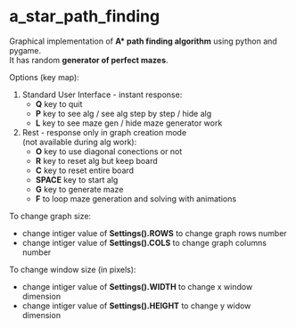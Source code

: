 # a_star_path_finding
Graphical implementation of <b>A* path finding algorithm</b> using python and pygame.<br>
It has random <b>generator of perfect mazes</b>.<br>

Options (key map):<br>
<ol>
    <li>
        Standard User Interface - instant response:
        <ul>
            <li><b>Q</b> key to quit</li>
            <li><b>P</b> key to see alg / see alg step by step / hide alg</li>
            <li><b>L</b> key to see maze gen / hide maze generator work</li>
        </ul>
    </li>
    <li>
        Rest - response only in graph creation mode<br>
        (not available during alg work):<br>
        <ul>
            <li><b>O</b> key to use diagonal conections or not</li>
            <li><b>R</b> key to reset alg but keep board</li>
            <li><b>C</b> key to reset entire board </li>
            <li><b>SPACE</b> key to start alg</li>
            <li><b>G</b> key to generate maze</li>
            <li><b>F</b> to loop maze generation and solving with animations</li>
        </ul>
    </li>
</ol>
 

To change graph size:<br>
<ul>
    <li>change intiger value of <b>Settings().ROWS</b> to change graph rows number</li>
    <li>change intiger value of <b>Settings().COLS</b> to change graph columns number</li>
</ul>

To change window size (in pixels):<br>
<ul>
    <li>change intiger value of <b>Settings().WIDTH</b> to change x window dimension</li>
    <li>change intiger value of <b>Settings().HEIGHT</b> to change y widow dimension</li>
</ul>
